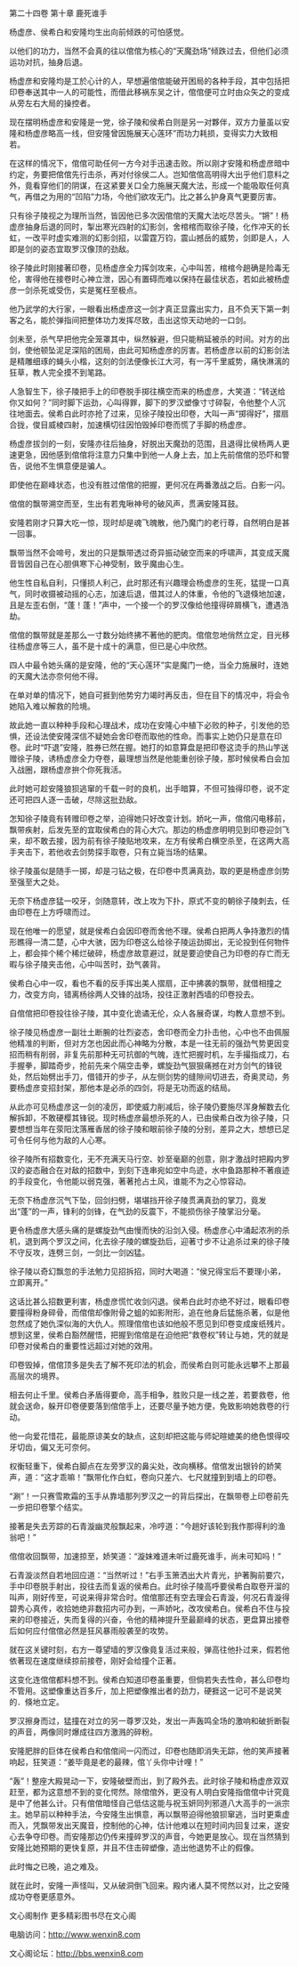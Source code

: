 第二十四卷 第十章 鹿死谁手

杨虚彦、侯希白和安隆均生出向前倾跌的可怕感觉。

以他们的功力，当然不会真的往以倌倌为核心的“天魔劲场”倾跌过去，但他们必须运功对抗，抽身后退。

杨虚彦和安隆均是工於心计的人，早想遍倌倌能破开困局的各种手段，其中包括把印卷奉送其中一人的可能性，而借此移祸东吴之计，倌倌便可立时由众矢之的变成从旁左右大局的操控者。

现在摆明杨虚彦和安隆是一党，徐子陵和侯希白则是另一对夥伴，双方力量虽以安隆和杨虚彦略高一线，但安隆曾因施展天心莲环”而功力耗损，变得实力大致相若。

在这样的情况下，倌倌可助任何一方今对手迅速击败。所以刚才安隆和杨虚彦暗中约定，务要把倌倌先行击杀，再对付徐侯二人。岂知倌倌高明得大出乎他们意料之外，竟看穿他们的阴谋，在这紧要关口全力施展天魔大法，形成一个能吸取任何真气，再借之为用的“凹陷”力场，今他们欲攻无门。比之甚么护身真气更要厉害。

只有徐子陵视之为理所当然，皆因他已多次因倌倌的天魔大法吃尽苦头。“锵”！杨虚彦抽身后退的同时，掣出寒光四射的幻影剑，舍棺棺而取徐子陵，化作冲天的长虹，一改平时虚实难测的幻影剑招，以雷霆万钧，震山撼岳的威势，剑即是人，人即是剑的姿态宜取罗汉像顶的劲敌。

徐子陵此时刚接著印卷，见杨虚彦全力挥剑攻来，心中叫苦，棺棺今趟确是险毒无伦，害得他在接卷时心神立泄，因心有置碍而难以保持在最佳状态，若如此被杨虚彦一剑杀死或受伤，实是冤枉至极点。

他乃武学的大行家，一眼看出杨虚彦这一剑才真正显露出实力，且不负天下第一刺客之名，能於弹指间把整体功力发挥尽致，击出这惊天动地的一口剑。

剑未至，杀气早把他完全笼罩其中，纵然躲避，但只能稍延被杀的时间。对方的出剑，使他顿坠泥足深陷的困局，由此可知杨虚彦的厉害。若杨虚彦以前的幻影剑法是精雕细琢的蝇头小楷，这刻的剑法便像长江大河，有一泻千里威势，痛快淋漓的狂草，教人完全摸不到笔路。

人急智生下，徐子陵把手上的印卷脱手掷往横空而来的杨虚彦，大笑道：“转送给你又如何？”同时脚下运劲，心叫得罪，脚下的罗汉塑像寸寸碎裂，令他整个人沉往地面去。侯希白此时亦抢了过来，见徐子陵投出印卷，大叫一声“掷得好”，摺扇合拢，俊目威棱四射，加速横切往因怕毁掉印卷而慌了手脚的杨虚彦。

杨虚彦拔剑的一刻，安隆亦往后抽身，好脱出天魔劲的范围，且退得比侯杨两人更速更急，因他感到倌倌将注意力只集中到他一人身上去，加上先前倌倌的恐吓和警告，说他不生惧意便是骗人。

即使他在巅峰状态，也没有胜过倌倌的把握，更何况在两番激战之后。白影一闪。

倌倌的飘带溯空而至，生出有若鬼啾神号的破风声，贯满安隆耳鼓。

安隆若刚才只算大吃一惊，现时却是魂飞魄散，他乃魔门的老行尊，自然明白是甚一回事。

飘带当然不会啼号，发出的只是飘带透过奇异振动破空而来的呼啸声，其变成天魔音皆因自己在心胆俱寒下心神受制，致乎魔由心生。

他生性自私自利，只懂损人利己，此时那还有兴趣理会杨虚彦的生死，猛提一口真气，同时收摄被动摇的心志，加速后退，借其过人的体重，令他的飞退倏地加速，且是左歪右倒，“蓬！蓬！”声中，一个接一个的罗汉像给他撞得碎屑横飞，遭遇浩劫。

倌倌的飘带就是差那么一寸数分始终拂不著他的肥肉。倌倌忽地俏然立定，目光移往杨虚彦等三人，虽不是十成十的满意，但已是心中欣然。

四人中最令她头痛的是安隆，他的“天心莲环”实是魔门一绝，当全力施展时，连她的天魔大法亦奈何他不得。

在单对单的情况下，她自可捱到他势穷力竭时再反击，但在目下的情况中，将会令她陷入难以解救的险境。

故此她一直以种种手段和心理战术，成功在安隆心中植下必败的种子，引发他的恐惧，还设法使安隆深信不疑她会舍印卷而取他的性命。而事实上她仍只是意在印卷。此时“吓退”安隆，胜券已然在握。她打的如意算盘是把印卷这烫手的热山竽送赠徐子陵，诱杨虚彦全力夺卷，最理想当然是他能重创徐子陵，那时候侯希白会加入战圈，跟杨虚彦拚个你死我活。

此时她可趁安隆狼狈逃窜的千载一时的良机，出手暗算，不但可独得印卷，说不定还可把四人逐一击破，尽除这批劲敌。

怎知徐子陵竟有转赠印卷之举，迫得她只好改变计划。娇叱一声，倌倌闪电移前，飘带疾射，后发先至的宜取侯希白的背心大穴。那边的杨虚彦明明见到印卷迎剑飞来，却不敢去接，因为前有徐子陵贴地攻来，左方有侯希白横空杀至，在这两大高手夹击下，若他收去剑势探手取卷，只有立毙当场的结果。

徐子陵虽似是随手一掷，却是刁钻之极，在印卷中贯满真劲，取的更是杨虚彦剑势至强至大之处。

无奈下杨虚彦猛一咬牙，剑随意转，改上攻为下扑，原式不变的朝徐子陵刺去，任由印卷在上方呼啸而过。

现在他唯一的愿望，就是侯希白会因印卷而舍他不理。侯希白把两人争持激烈的情形瞧得一清二楚，心中大骇，因为印卷这么给徐子陵运劲掷出，无论投到任何物件上，都会摔个稀个稀烂破碎，杨虚彦故意避过，就是要迫使自己为印卷的存亡而无暇与徐子陵夹击他，心中叫苦时，劲气袭背。

侯希白心中一叹，看也不看的反手挥出美人摺扇，正中拂袭的飘带，就借相撞之力，改变方向，错离杨徐两人交锋的战场，投往正激射西墙的印卷投去。

自倌倌把印卷投往徐子陵，其中变化诡谲无伦，众人各展奇谋，均教人意想不到。

徐子陵见杨虚彦一副壮土断腕的壮烈姿态，舍印卷而全力扑击他，心中也不由佩服他精准的判断，但对方怎也因此而心神略为分散，本是一往无前的强劲气势更因变招而稍有削弱，非复先前那种无可抗御的气魄，连忙把握时机，左手撮指成刀，右手握拳，脚踏奇步，抢前先来个隔空击拳，螺旋劲气狠狠痛撼在对方剑气的锋锐处，然后始劈出手刀，借错开的步子，从左侧剑势的缝隙间切进去，奇奥灵动，务要杨虚彦变招封架，那他本是必杀的四剑，将是无功而返的结局。

从此亦可见杨虚彦这一剑的凌厉，即使威力削减后，徐子陵仍要施尽浑身解数去化解拆卸，不敢硬樱其锋锐。现时杨虚彦最想杀死的人，已由侯希白改为徐子陵，只要想想当年在荥阳沈落雁香居的徐子陵和眼前徐子陵的分别，差异之大，想想已足可令任何与他为敌的人心寒。

徐子陵所有招数变化，无不充满天马行空、妙至毫巅的创意，刚才激战时把殿内罗汉的姿态融合在对敌的招数中，到刻下连串宛如空中鸟迹，水中鱼路那种不著痕迹的手段变化，令他能以弱克强，著著抢占土风，谁能不为之心惊容动。

无奈下杨虚彦沉气下坠，回剑扫劈，堪堪挡开徐子陵贯满真劲的掌刀，竟发出“蓬”的一声，锋利的剑锋，在气劲的反震下，不能损伤徐子陵掌沿分毫。

更令杨虚彦大感头痛的是螺旋劲气由慢而快的沿剑入侵。杨虚彦心中涌起浓冽的杀机，退到两个罗汉之间，化去徐子陵的螺旋劲后，迎著寸步不让追杀过来的徐子陵不守反攻，连劈三剑，一剑比一剑凶猛。

徐子陵以奇幻飘忽的手法勉力见招拆招，同时大喝道：“侯兄得宝后不要理小弟，立即离开。”

这话比甚么招数更利害，杨虚彦慌忙收剑闪退。侯希白此时亦绝不好过，眼看印卷要撞得粉身碎骨，而倌倌却像附骨之蛆的如影附形，追在他身后猛施杀著，似是他忽然成了她仇深似海的大仇人。照理倌倌也该如他般不愿见到印卷变成废纸残片。想到这里，侯希白豁然醒悟，把握到倌倌是在迫他把“救卷权”转让与她，凭的就是印卷对侯希白的重要性远超过对她的效用。

印卷毁掉，倌倌顶多是失去了解不死印法的机会，而侯希白则可能永远攀不上那最高层次的境界。

相去何止千里。侯希白矛盾得要命，高手相争，胜败只是一线之差，若要救卷，他就会送命，躲开印卷便要落到倌倌手上，还要尽量予她方便，免致影响她救卷的行动。

他一向爱花惜花，最能原谅美女的缺点，这刻却把这能与师妃暄媲美的绝色恨得咬牙切齿，偏又无可奈何。

权衡轻重下，侯希白脚点在左旁罗汉的鼻尖处，改向横移。倌倌发出银铃的娇笑声，道：“这才乖嘛！”飘带化作白虹，卷向只差六、七尺就撞到到墙上的印卷。

“涮”！一只赛雪欺霜的玉手从靠墙那列罗汉之一的背后探出，在飘带卷上印卷前先一步把印卷擎个结实。

接著是失去芳踪的石青漩幽灵般飘起来，冷哼道：“今趟好该轮到我作那得利的渔翁吧！”

倌倌收回飘带，加速掠至，娇笑道：“漩妹难道未听过鹿死谁手，尚未可知吗！”

石青漩淡然自若地回应道：“当然听过！”右手玉箫洒出大片青光，护著胸前要穴，手中印卷脱手射出，投往去而复返的侯希白。此时徐子陵高呼要侯希白取卷开溜的叫声，刚好传至，可说来得非常合时。倌倌那还有空去理会石青漩，何况石青漩得碧秀心真传，收拾她绝非数招内可办到，一声娇叱，改攻侯希白。侯希白不住与投来的印卷接近，失而复得的兴奋，令他的精神提升至最巅峰的状态，更盘算出接卷后如何应付倌倌必然是狂风暴雨般袭至的攻势。

就在这关键时刻，右方一尊望墙的罗汉像竟复活过来般，弹高往他扑过来，假若他依著现在速度继续掠前接卷，刚好会给撞个正著。

这变化连倌倌都料想不到。侯希白知道印卷虽重要，但倘若失去性命，甚么印卷均不管用。这塑像重达百多斤，加上把塑像推出者的劲力，硬捱这一记可不是说笑的．倏地立定。

罗汉擦身而过，猛撞在对立的另一尊罗汉处，发出一声轰鸣全场的激响和破折断裂的声音，两像同时爆成往四方激溅的碎粉。

安隆肥胖的巨体在侯希白和倌倌间一闪而过，印卷也随即消失无踪，他的笑声接著响起，狂笑道：“姜毕竟是老的最辣，倌丫头你中计哩！”

“轰”！整座大殿晃动一下，安隆破壁而出，到了殿外去。此时徐子陵和杨虚彦双双赶至，都为这意想不到的变化愕然。除倌倌外，更没有人明白安隆指倌倌中计究竟是中了他甚么计。只有倌倌暗怪自己低估这能与祝玉妍同列邪道八大高手的一派宗主。她早前以种种手法，今安隆生出惧意，再以飘带迫得他狼狈窜逃，当时更乘虚而入，凭飘带发出天魔音，控制他的心神，估计他难以在短时间内回复过来，遂安心去争夺印卷。而安隆那边仍传来撞碎罗汉的声音，今她更是放心。现在当然猜到安隆比她预期的更快复原，并且不住击碎塑像，造出他退势不止的假像。

此时悔之已晚，追之难及。

就在此时，安隆一声怪叫，又从破洞倒飞回来。殿内诸人莫不愕然以对，比之安隆成功夺卷更感意外。

文心阁制作 更多精彩图书尽在文心阁

电脑访问：http://www.wenxin8.com

文心阁论坛：http://bbs.wenxin8.com